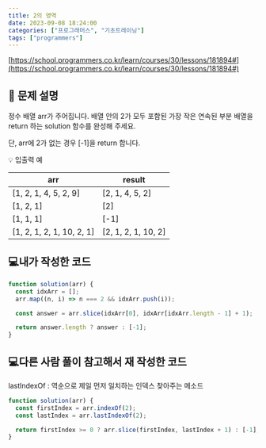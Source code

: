 ```yaml
---
title: 2의 영역
date: 2023-09-08 18:24:00
categories: ["프로그래머스", "기초트레이닝"]
tags: ["programmers"]
---
```


[https://school.programmers.co.kr/learn/courses/30/lessons/181894#](https://school.programmers.co.kr/learn/courses/30/lessons/181894#)

## 📔 문제 설명

정수 배열 arr가 주어집니다. 배열 안의 2가 모두 포함된 가장 작은 연속된 부분 배열을 return 하는 solution 함수를 완성해 주세요.

단, arr에 2가 없는 경우 [-1]을 return 합니다.

💡 입출력 예

| arr                       | result              |
| ------------------------- | ------------------- |
| [1, 2, 1, 4, 5, 2, 9]     | [2, 1, 4, 5, 2]     |
| [1, 2, 1]                 | [2]                 |
| [1, 1, 1]                 | [-1]                |
| [1, 2, 1, 2, 1, 10, 2, 1] | [2, 1, 2, 1, 10, 2] |

## 💻내가 작성한 코드

```js
function solution(arr) {
  const idxArr = [];
  arr.map((n, i) => n === 2 && idxArr.push(i));

  const answer = arr.slice(idxArr[0], idxArr[idxArr.length - 1] + 1);

  return answer.length ? answer : [-1];
}
```

## 💻다른 사람 풀이 참고해서 재 작성한 코드

lastIndexOf : 역순으로 제일 먼저 일치하는 인덱스 찾아주는 메소드

```js
function solution(arr) {
  const firstIndex = arr.indexOf(2);
  const lastIndex = arr.lastIndexOf(2);

  return firstIndex >= 0 ? arr.slice(firstIndex, lastIndex + 1) : [-1];
}
```
